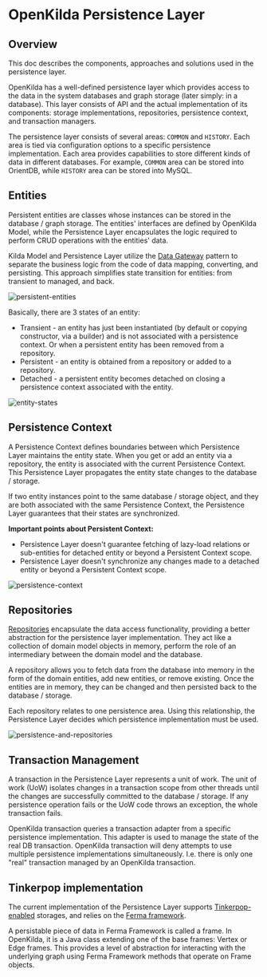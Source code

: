 # OpenKilda Persistence Layer

## Overview
This doc describes the components, approaches and solutions used in the persistence layer.

OpenKilda has a well-defined persistence layer which provides access to the data in the system databases and graph storage 
(later simply: in a database). This layer consists of API and the actual implementation of its components: storage
implementations, repositories, persistence context, and transaction managers.

The persistence layer consists of several areas: `COMMON` and `HISTORY`. Each area is tied via configuration options to
a specific persistence implementation. Each area provides capabilities to store different kinds of
data in different databases. For example, `COMMON` area can be stored into OrientDB, while `HISTORY` area can be stored into MySQL.

## Entities
Persistent entities are classes whose instances can be stored in the database / graph storage. 
The entities' interfaces are defined by OpenKilda Model, while the Persistence Layer encapsulates the logic required to perform 
CRUD operations with the entities' data.

Kilda Model and Persistence Layer utilize the [Data Gateway](https://martinfowler.com/eaaCatalog/rowDataGateway.html) pattern
to separate the business logic from the code of data mapping, converting, and persisting. This approach simplifies state transition 
for entities: from transient to managed, and back.  

![persistent-entities](./persistent-entities.png)

Basically, there are 3 states of an entity:
- Transient - an entity has just been instantiated (by default or copying constructor, via a builder) and is not 
associated with a persistence context. Or when a persistent entity has been removed from a repository.
- Persistent - an entity is obtained from a repository or added to a repository.
- Detached - a persistent entity becomes detached on closing a persistence context associated with the entity. 

![entity-states](./entity-states.png)

## Persistence Context
A Persistence Context defines boundaries between which Persistence Layer maintains the entity state.
When you get or add an entity via a repository, the entity is associated with the current Persistence Context. 
This Persistence Layer propagates the entity state changes to the database / storage. 

If two entity instances point to the same database / storage object, and they are both associated with the same Persistence Context, 
the Persistence Layer guarantees that their states are synchronized. 

**Important points about Persistent Context:**
- Persistence Layer doesn't guarantee fetching of lazy-load relations or sub-entities for detached entity or beyond a Persistent Context scope.
- Persistence Layer doesn't synchronize any changes made to a detached entity or beyond a Persistent Context scope.

![persistence-context](./persistence-context.png)

## Repositories
[Repositories](https://martinfowler.com/eaaCatalog/repository.html) encapsulate the data access functionality, 
providing a better abstraction for the persistence layer implementation. 
They act like a collection of domain model objects in memory, perform the role of an intermediary between 
the domain model and the database.

A repository allows you to fetch data from the database into memory in the form of the domain entities,
add new entities, or remove existing. Once the entities are in memory, they can be changed and then persisted back 
to the database / storage.

Each repository relates to one persistence area. Using this relationship, the Persistence Layer decides which persistence
implementation must be used.

![persistence-and-repositories](./persistence-and-repositories.png)

## Transaction Management
A transaction in the Persistence Layer represents a unit of work. The unit of work (UoW) isolates changes in a transaction scope
from other threads until the changes are successfully committed to the database / storage. If any persistence operation fails
or the UoW code throws an exception, the whole transaction fails.

OpenKilda transaction queries a transaction adapter from a specific persistence implementation. This adapter is used to manage
the state of the real DB transaction. OpenKilda transaction will deny attempts to use multiple persistence implementations
simultaneously. I.e. there is only one "real" transaction managed by an OpenKilda transaction.

## Tinkerpop implementation
The current implementation of the Persistence Layer supports [Tinkerpop-enabled](https://tinkerpop.apache.org/) storages, and relies on the [Ferma framework](http://syncleus.com/Ferma/).

A persistable piece of data in Ferma Framework is called a frame. In OpenKilda, it is a Java class extending one of the base frames: Vertex or Edge frames. 
This provides a level of abstraction for interacting with the underlying graph using Ferma Framework methods that operate on Frame objects.

